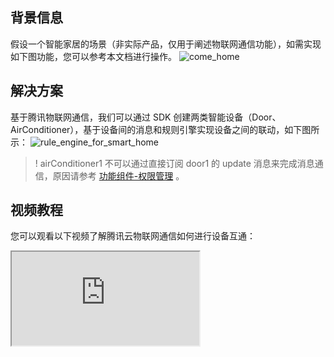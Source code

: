 ## 背景信息

假设一个智能家居的场景（非实际产品，仅用于阐述物联网通信功能），如需实现如下图功能，您可以参考本文档进行操作。
![come_home](https://mc.qcloudimg.com/static/img/71322deb86ac93b9cb5c63456d132827/1-1.png)

## 解决方案

基于腾讯物联网通信，我们可以通过 SDK 创建两类智能设备（Door、AirConditioner），基于设备间的消息和规则引擎实现设备之间的联动，如下图所示：
![rule_engine_for_smart_home](https://mc.qcloudimg.com/static/img/d158634d34fbddbed17bfaa49cb24d90/airv1schema.png)

> ! airConditioner1 不可以通过直接订阅 door1 的 update 消息来完成消息通信，原因请参考 [功能组件-权限管理](https://cloud.tencent.com/document/product/634/11915#4.-.E6.9D.83.E9.99.90.E7.AE.A1.E7.90.86) 。

## 视频教程

您可以观看以下视频了解腾讯云物联网通信如何进行设备互通：

<div class="doc-video-mod"><iframe src="	https://cloud.tencent.com/edu/learning/quick-play/2836-53882?source=gw.doc.media&withPoster=1&notip=1"></iframe></div>

